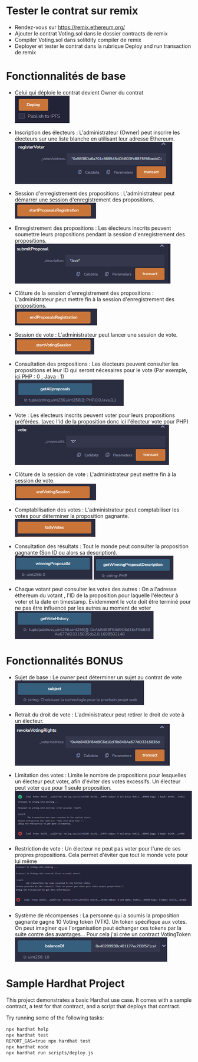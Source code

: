 # Tester le contrat sur remix 

- Rendez-vous sur https://remix.ethereum.org/
- Ajouter le contrat Voting.sol dans le dossier contracts de remix 
- Compiler Voting.sol dans solitdity compiler de remix
- Deployer et tester le contrat dans la rubrique Deploy and run transaction de remix


# Fonctionnalités de base 

- Celui qui déploie le contrat devient Owner du contrat<br/>
![Deploy](ressources/images/deploy.PNG)

- Inscription des électeurs : L'administrateur (Owner) peut inscrire les électeurs sur une liste blanche en utilisant leur adresse Ethereum.<br/>
![Register voter](ressources/images/registerVoter.PNG)

- Session d'enregistrement des propositions : L'administrateur peut démarrer une session d'enregistrement des propositions.<br/>
![Start proposal](ressources/images/StartProposal.PNG)

- Enregistrement des propositions : Les électeurs inscrits peuvent soumettre leurs propositions pendant la session d'enregistrement des propositions.<br/>
![Submit proposal](ressources/images/submitProposal.PNG)

- Clôture de la session d'enregistrement des propositions : L'administrateur peut mettre fin à la session d'enregistrement des propositions.<br/>
![End proposal](ressources/images/endProposal.PNG)

- Session de vote : L'administrateur peut lancer une session de vote.<br/>
![Start voting](ressources/images/startVoting.PNG)

- Consultation des propositions : Les électeurs peuvent consulter les propositions et leur ID qui seront nécesaires pour le vote (Par exemple, ici PHP : 0 , Java : 1)<br/>
![Get all proposals](ressources/images/getAllProposal.PNG)
  
- Vote : Les électeurs inscrits peuvent voter pour leurs propositions préférées. (avec l'id de la proposition donc ici l'électeur vote pour PHP)<br/>
![Vote](ressources/images/vote.PNG)

- Clôture de la session de vote : L'administrateur peut mettre fin à la session de vote.<br/>
![End Voting](ressources/images/endVoting.PNG)

- Comptabilisation des votes : L'administrateur peut comptabiliser les votes pour déterminer la proposition gagnante.<br/>
![Tally votes](ressources/images/tallyVote.PNG)

- Consultation des résultats : Tout le monde peut consulter la proposition gagnante (Son ID ou alors sa description).<br/>
![Winning proposal ID](ressources/images/winningProposalID.PNG)
![Winning proposal description](ressources/images/winningProposalDescription.PNG)

- Chaque votant peut consulter les votes des autres : On a l'adresse éthereum du votant , l'ID de la proposition pour laquelle l'électeur à voter et la date en timestamp. Evidemment le vote doit être terminé pour ne pas être influencé par les autres au moment de voter<br/>
![Vote history](ressources/images/voteHistory.PNG)

# Fonctionnalités BONUS

- Sujet de base : Le owner peut déterminer un sujet au contrat de vote<br/>
![Subject](ressources/images/subject.PNG)
  
- Retrait du droit de vote : L'administrateur peut retirer le droit de vote à un électeur.<br/>
![Revoke rights](ressources/images/revokeRights.PNG)

- Limitation des votes : Limite le nombre de propositions pour lesquelles un électeur peut voter, afin d'éviter des votes excessifs. Un électeur peut voter que pour 1 seule proposition.<br/>
![Error already vote](ressources/images/alreadyVote.PNG)

- Restriction de vote : Un électeur ne peut pas voter pour l'une de ses propres propositions. Cela permet d'éviter que tout le monde vote pour lui même<br/>
![Error vote for his own proposal](ressources/images/errorVoteForHisOwnProposal.PNG)

- Système de récompenses : La personne qui a soumis la proposition gagnante gagne 10 Voting token (VTK). Un token spécifique aux votes. On peut imaginer que l'organisation peut échanger ces tokens par la suite contre des avantages...
Pour cela j'ai crée un contract VotingToken<br/>
![Winner rewards](ressources/images/winnerRewards.PNG)

# Sample Hardhat Project

This project demonstrates a basic Hardhat use case. It comes with a sample contract, a test for that contract, and a script that deploys that contract.

Try running some of the following tasks:

```shell
npx hardhat help
npx hardhat test
REPORT_GAS=true npx hardhat test
npx hardhat node
npx hardhat run scripts/deploy.js
```
